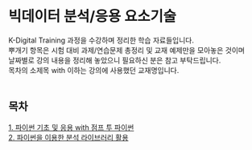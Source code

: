 # 빅데이터 분석/응용 요소기술

K-Digital Training 과정을 수강하며 정리한 학습 자료들입니다.  
뿌개기 항목은 시험 대비 과제/연습문제 총정리 및 교재 예제만을 모아놓은 것이며  
날짜별로 강의 내용을 정리해 놓았으니 필요하신 분은 참고 부탁드립니다.  
목차의 소제목 with 이하는 강의에 사용했던 교재명입니다.
<br><br>

## 목차
[1. 파이썬 기초 및 응용 with 점프 투 파이썬](https://github.com/JadeWednesday/CAKD5_Lecture/tree/main/m1_programming)  
[2. 파이썬을 이용한 분석 라이브러리 활용](https://github.com/JadeWednesday/CAKD5_Lecture/tree/main/m2_%EB%B6%84%EC%84%9D%EB%9D%BC%EC%9D%B4%EB%B8%8C%EB%9F%AC%EB%A6%AC%ED%99%9C%EC%9A%A9)
